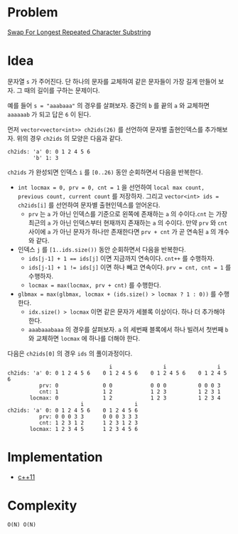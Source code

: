 # Problem

[Swap For Longest Repeated Character Substring](https://leetcode.com/problems/swap-for-longest-repeated-character-substring/)

# Idea

문자열 `s` 가 주어진다. 단 하나의 문자를 교체하여 같은 문자들이
가장 길게 만들어 보자. 그 때의 길이를 구하는 문제이다.

예를 들어 `s = "aaabaaa"` 의 경우를 살펴보자. 중간의 `b` 를
끝의 `a` 와 교체하면 `aaaaaab` 가 되고 답은 `6` 이 된다.

먼저 `vector<vector<int>> ch2ids(26)` 를 선언하여 문자별 출현인덱스를
추가해보자. 위의 경우 `ch2ids` 의 모양은 다음과 같다.

```
ch2ids: 'a' 0: 0 1 2 4 5 6
        'b' 1: 3
```

`ch2ids` 가 완성되면 인덱스 `i` 를 `[0..26)` 동안 순회하면서 다음을 반복한다.

* `int locmax = 0, prv = 0, cnt = 1` 을 선언하여 `local max count,  previous count, current count` 를 저장하자. 그리고 `vector<int> ids = ch2ids[i]` 를 선언하여 문자별 출현인덱스를 얻어온다.
  * `prv` 는 `a` 가 아닌 인덱스를 기준으로 왼쪽에 존재하는 `a` 의 수이다.`cnt` 는 가장 최근의 `a` 가 아닌 인덱스부터 현재까지 존재하는 `a` 의 수이다. 만약 `prv` 와 `cnt` 사이에 `a` 가 아닌 문자가 하나만 존재한다면 `prv + cnt` 가 곧 연속된 `a` 의 개수와 같다.
* 인덱스 `j` 를 `[1..ids.size())` 동안 순회하면서 다음을 반복한다.
  * `ids[j-1] + 1 == ids[j]` 이면 지금까지 연속이다. `cnt++` 를 수행하자.
  * `ids[j-1] + 1 != ids[j]` 이면 하나 빼고 연속이다. `prv = cnt, cnt = 1` 를 수행하자.
  * `locmax = max(locmax, prv + cnt)` 를 수행한다.
* `glbmax = max(glbmax, locmax + (ids.size() > locmax ? 1 : 0))` 를 수행한다.
  * `idx.size() > locmax` 이면 같은 문자가 세블록 이상이다. 하나 더 추가해야 한다.
  * `aaabaaabaaa` 의 경우를 살펴보자. `a` 의 세번째 블록에서 하나 빌려서 첫번째 `b` 와 교체하면 `locmax` 에 하나를 더해야 한다.

다음은 `ch2ids[0]` 의 경우 `ids` 의 풀이과정이다.

```
                                i                i                i              
ch2ids: 'a' 0: 0 1 2 4 5 6    0 1 2 4 5 6    0 1 2 4 5 6    0 1 2 4 5 6
          prv: 0              0 0            0 0 0          0 0 0 3       
          cnt: 1              1 2            1 2 3          1 2 3 1
       locmax: 0              1 2            1 2 3          1 2 3 4
                       i                i    
ch2ids: 'a' 0: 0 1 2 4 5 6    0 1 2 4 5 6 
          prv: 0 0 0 3 3      0 0 0 3 3 3
          cnt: 1 2 3 1 2      1 2 3 1 2 3
       locmax: 1 2 3 4 5      1 2 3 4 5 6 
```

# Implementation

* [c++11](a.cpp)

# Complexity

```
O(N) O(N)
```
